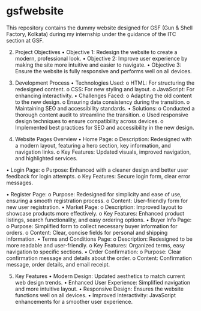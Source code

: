 # gsfwebsite
This repository contains the dummy website designed for GSF (Gun &amp; Shell Factory, Kolkata) during my internship under the guidance of the ITC  section at GSF.


2. Project Objectives
•	Objective 1: Redesign the website to create a modern, professional look.
•	Objective 2: Improve user experience by making the site more intuitive and easier to navigate.
•	Objective 3: Ensure the website is fully responsive and performs well on all devices.

3. Development Process
•	Technologies Used:
o	HTML: For structuring the redesigned content.
o	CSS: For new styling and layout.
o	JavaScript: For enhancing interactivity.
•	Challenges Faced:
o	Adapting the old content to the new design.
o	Ensuring data consistency during the transition.
o	Maintaining SEO and accessibility standards.
•	Solutions:
o	Conducted a thorough content audit to streamline the transition.
o	Used responsive design techniques to ensure compatibility across devices.
o	Implemented best practices for SEO and accessibility in the new design.

4. Website Pages Overview
•	Home Page:
o	Description: Redesigned with a modern layout, featuring a hero section, key information, and navigation links.
o	Key Features: Updated visuals, improved navigation, and highlighted services.

•	Login Page:
o	Purpose: Enhanced with a cleaner design and better user feedback for login attempts.
o	Key Features: Secure login form, clear error messages.

•	Register Page:
o	Purpose: Redesigned for simplicity and ease of use, ensuring a smooth registration process.
o	Content: User-friendly form for new user registration.
•	Market Page:
o	Description: Improved layout to showcase products more effectively.
o	Key Features: Enhanced product listings, search functionality, and easy ordering options.
•	Buyer Info Page:
o	Purpose: Simplified form to collect necessary buyer information for orders.
o	Content: Clear, concise fields for personal and shipping information.
•	Terms and Conditions Page:
o	Description: Redesigned to be more readable and user-friendly.
o	Key Features: Organized terms, easy navigation to specific sections.
•	Order Confirmation:
o	Purpose: Clear confirmation message and details about the order.
o	Content: Confirmation message, order details, and email receipt.

5. Key Features
•	Modern Design: Updated aesthetics to match current web design trends.
•	Enhanced User Experience: Simplified navigation and more intuitive layout.
•	Responsive Design: Ensures the website functions well on all devices.
•	Improved Interactivity: JavaScript enhancements for a smoother user experience.



